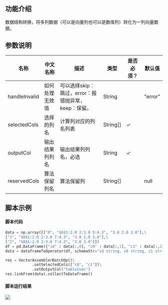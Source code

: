 ## 功能介绍
数据结构转换，将多列数据（可以是向量列也可以是数值列）转化为一列向量数据。

## 参数说明
<!-- OLD_TABLE -->
<!-- This is the start of auto-generated parameter info -->
<!-- DO NOT EDIT THIS PART!!! -->
| 名称 | 中文名称 | 描述 | 类型 | 是否必须？ | 默认值 |
| --- | --- | --- | --- | --- | --- |
| handleInvalid | 如何处理无效值 | 可以选择skip：跳过，error：报错抛异常，keep：保留。 | String |  | "error" |
| selectedCols | 选择的列名 | 计算列对应的列名列表 | String[] | ✓ |  |
| outputCol | 输出结果列列名 | 输出结果列列名，必选 | String | ✓ |  |
| reservedCols | 算法保留列名 | 算法保留列 | String[] |  | null |<!-- This is the end of auto-generated parameter info -->


## 脚本示例
#### 脚本代码
```python
data = np.array([["0", "$6$1:2.0 2:3.0 5:4.3", "3.0 2.0 3.0"],\
["1", "$8$1:2.0 2:3.0 7:4.3", "3.0 2.0 3.0"],\
["2", "$8$1:2.0 2:3.0 7:4.3", "2.0 3.0"]])
df = pd.DataFrame({"id" : data[:,0], "c0" : data[:,1], "c1" : data[:,2]})
data = dataframeToOperator(df, schemaStr="id string, c0 string, c1 string",op_type="batch")

res = VectorAssemblerBatchOp()\
			.setSelectedCols(["c0", "c1"])\
			.setOutputCol("table2vec")
res.linkFrom(data).collectToDataframe()
```

#### 脚本运行结果

<img src="https://img.alicdn.com/tfs/TB1_YGWokT2gK0jSZPcXXcKkpXa-448-114.jpg">


